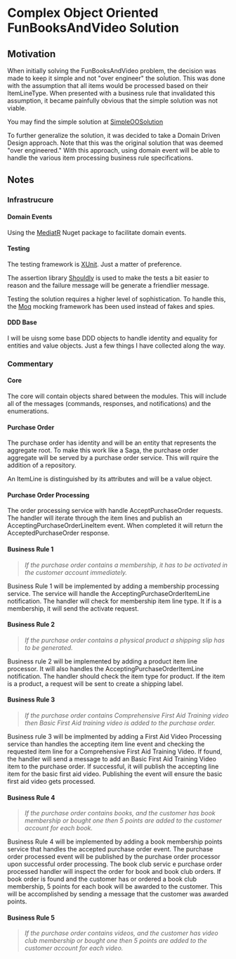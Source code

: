 Complex Object Oriented FunBooksAndVideo Solution
==================================================

Motivation
----------

When initially solving the FunBooksAndVideo problem, the decision was made to keep it simple and not "over engineer" the solution. This was done with the assumption that all items would be processed based on their ItemLineType. When presented with a business rule that invalidated this assumption, it became painfully obvious that the simple solution was not viable.

You may find the simple solution at [SimpleOOSolution](https://github.com/JamesHedges/Katas/tree/master/FunBooksAndVideos/SimpleOO)

To further generalize the solution, it was decided to take a Domain Driven Design approach. Note that this was the original solution that was deemed "over engineered." With this approach, using domain event will be able to handle the various item processing business rule specifications.

Notes
-----

### Infrastrucure

#### Domain Events

Using the [MediatR](https://github.com/jbogard/MediatR/wiki) Nuget package to facilitate domain events. 

#### Testing

The testing framework is [XUnit](https://xunit.github.io/). Just a matter of preference.

The assertion library [Shouldly](https://github.com/shouldly/shouldly) is used to make the tests a bit easier to reason and the failure message will be generate a friendlier message.

Testing the solution requires a higher level of sophistication. To handle this, the [Moq](https://github.com/moq/moq4) mocking framework has been used instead of fakes and spies.

#### DDD Base

I will be uisng some base DDD objects to handle identity and equality for entities and value objects. Just a few things I have collected along the way.

### Commentary

#### Core

The core will contain objects shared between the modules. This will include all of the messages (commands, responses, and notifications) and the enumerations.

#### Purchase Order

The purchase order has identity and will be an entity that represents the aggregate root. To make this work like a Saga, the purchase order aggregate will be served by a purchase order service. This will rquire the addition of a repository.

An ItemLine is distinguished by its attributes and will be a value object.

#### Purchase Order Processing

The order processing service with handle AcceptPurchaseOrder requests. The handler will iterate through the item lines and publish an AcceptingPurchaseOrderLineItem event. When completed it will return the AcceptedPurchaseOrder response.

#### Business Rule 1

>*If the purchase order contains a membership, it has to be activated in the customer account immediately.*

Business Rule 1 will be implemented by adding a membership processing service. The service will handle the AcceptingPurchaseOrderItemLine notification. The handler will check for membership item line type. It if is a membership, it will send the activate request.

#### Business Rule 2

>*If the purchase order contains a physical product a shipping slip has to be generated.*

Business rule 2 will be implemented by adding a product item line processor. It will also handles the AcceptingPurchaseOrderItemLine notification. The handler should check the item type for product. If the item is a product, a request will be sent to create a shipping label.

#### Business Rule 3

>*If the purchase order contains Comprehensive First Aid Training video then Basic First Aid training video is added to the purchase order.*

Business rule 3 will be implmented by adding a First Aid Video Processing service than handles the accepting item line event and checking the requested item line for a Comprehensive First Aid Training Video. If found, the handler will send a message to add an Basic First Aid Training Video item to the purchase order. If successful, it will publish the accepting line item for the basic first aid video. Publishing the event will ensure the basic first aid video gets processed.

#### Business Rule 4

>*If the purchase order contains books, and the customer has book membership or bought one then 5 points are added to the customer account for each book.*

Business Rule 4 will be implemented by adding a book membership points service that handles the accepted purchase order event. The purchase order processed event will be published by the purchase order processor upon successful order processing. The book club servic e purchase order processed handler will inspect the order for book and book club orders. If book order is found and the customer has or ordered a book club membership, 5 points for each book will be awarded to the customer. This will be accomplished by sending a message that the customer was awarded points. 

#### Business Rule 5

>*If the purchase order contains videos, and the customer has video club membership or bought one then 5 points are added to the customer account for each video.*


